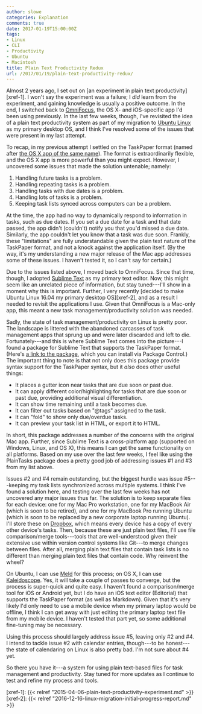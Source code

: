 ```yaml
---
author: slowe
categories: Explanation
comments: true
date: 2017-01-19T15:00:00Z
tags:
- Linux
- CLI
- Productivity
- Ubuntu
- Macintosh
title: Plain Text Productivity Redux
url: /2017/01/19/plain-text-productivity-redux/
---
```


Almost 2 years ago, I set out on [an experiment in plain text productivity][xref-1]. I won't say the experiment was a failure; I _did_ learn from the experiment, and gaining knowledge is usually a positive outcome. In the end, I switched back to [OmniFocus][link-1], the OS X- and iOS-specific app I'd been using previously. In the last few weeks, though, I've revisited the idea of a plain text productivity system as part of my migration to [Ubuntu Linux][link-3] as my primary desktop OS, and I think I've resolved some of the issues that were present in my last attempt.

To recap, in my previous attempt I settled on the TaskPaper format (named after [the OS X app of the same name][link-2]). The format is extraordinarily flexible, and the OS X app is more powerful than you might expect. However, I uncovered some issues that made the solution untenable; namely:

1. Handling future tasks is a problem.
2. Handling repeating tasks is a problem.
3. Handling tasks with due dates is a problem.
4. Handling lots of tasks is a problem.
5. Keeping task lists synced across computers can be a problem.

At the time, the app had no way to dynamically respond to information in tasks, such as due dates. If you set a due date for a task and that date passed, the app didn't (couldn't) notify you that you'd missed a due date. Similarly, the app couldn't let you know that a task was due soon. Frankly, these "limitations" are fully understandable given the plain text nature of the TaskPaper format, and not a knock against the application itself. (By the way, it's my understanding a new major release of the Mac app addresses some of these issues. I haven't tested it, so I can't say for certain.)

Due to the issues listed above, I moved back to OmniFocus. Since that time, though, I adopted [Sublime Text][link-4] as my primary text editor. Now, this might seem like an unrelated piece of information, but stay tuned---I'll show in a moment why this is important. Further, I very recently [decided to make Ubuntu Linux 16.04 my primary desktop OS][xref-2], and as a result I needed to revisit the applications I use. Given that OmniFocus is a Mac-only app, this meant a new task management/productivity solution was needed.

Sadly, the state of task management/productivity on Linux is pretty poor. The landscape is littered with the abandoned carcasses of task management apps that sprung up and were later discarded and left to die. Fortunately---and this is where Sublime Text comes into the picture---I found a package for Sublime Text that supports the TaskPaper format. (Here's [a link to the package][link-5], which you can install via Package Control.) The important thing to note is that not only does this package provide syntax support for the TaskPaper syntax, but it _also_ does other useful things:

* It places a gutter icon near tasks that are due soon or past due.
* It can apply different color/highlighting for tasks that are due soon or past due, providing additional visual differentiation.
* It can show time remaining until a task becomes due.
* It can filter out tasks based on "@tags" assigned to the task.
* It can "fold" to show only due/overdue tasks.
* It can preview your task list in HTML, or export it to HTML.

In short, this package addresses a number of the concerns with the original Mac app. Further, since Sublime Text is a cross-platform app (supported on Windows, Linux, and OS X), this means I can get the same functionality on all platforms. Based on my use over the last few weeks, I feel like using the PlainTasks package does a pretty good job of addressing issues #1 and #3 from my list above.

Issues #2 and #4 remain outstanding, but the biggest hurdle was issue #5---keeping my task lists synchronized across multiple systems. I think I've found a solution here, and testing over the last few weeks has not uncovered any major issues thus far. The solution is to keep separate files for each device: one for my Mac Pro workstation, one for my MacBook Air (which is soon to be retired), and one for my MacBook Pro running Ubuntu (which is soon to be replaced by a new corporate laptop running Ubuntu). I'll store these on [Dropbox][link-6], which means every device has a copy of every other device's tasks. Then, because these are just plain text files, I'll use file comparison/merge tools---tools that are well-understood given their extensive use within version control systems like Git---to merge changes between files. After all, merging plain text files that contain task lists is no different than merging plain text files that contain code. Why reinvent the wheel?

On Ubuntu, I can use [Meld][link-7] for this process; on OS X, I can use [Kaleidoscope][link-8]. Yes, it will take a couple of passes to converge, but the process is super-quick and quite easy. I haven't found a comparison/merge tool for iOS or Android yet, but I do have an iOS text editor (Editorial) that supports the TaskPaper format (as well as Markdown). Given that it's very likely I'd only need to use a mobile device when my primary laptop would be offline, I think I can get away with just editing the primary laptop text file from my mobile device. I haven't tested that part yet, so some additional fine-tuning may be necessary.

Using this process should largely address issue #5, leaving only #2 and #4. I intend to tackle issue #2 with calendar entries, though---to be honest---the state of calendaring on Linux is also pretty bad. I'm not sure about #4 yet.

So there you have it---a system for using plain text-based files for task management and productivity. Stay tuned for more updates as I continue to test and refine my process and tools.



[link-1]: http://www.omnigroup.com/omnifocus/
[link-2]: https://www.taskpaper.com/
[link-3]: https://www.ubuntu.com/
[link-4]: http://www.sublimetext.com/
[link-5]: https://packagecontrol.io/packages/PlainTasks
[link-6]: https://www.dropbox.com/
[link-7]: http://meldmerge.org/
[link-8]: http://www.kaleidoscopeapp.com/
[xref-1]: {{< relref "2015-04-06-plain-text-productivity-experiment.md" >}}
[xref-2]: {{< relref "2016-12-16-linux-migration-initial-progress-report.md" >}}
